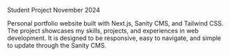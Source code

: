 Student Project November 2024

Personal portfolio website built with Next.js, Sanity CMS, and Tailwind CSS. The project showcases my skills, projects, and experiences in web development. It is designed to be responsive, easy to navigate, and simple to update through the Sanity CMS.
